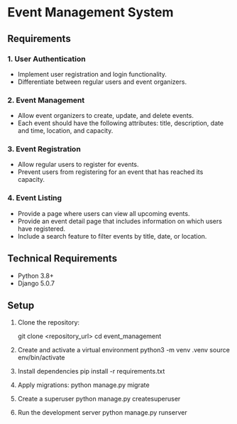 # Event Management System

## Requirements

### 1. User Authentication

- Implement user registration and login functionality.
- Differentiate between regular users and event organizers.

### 2. Event Management

- Allow event organizers to create, update, and delete events.
- Each event should have the following attributes: title, description, date and time, location, and capacity.

### 3. Event Registration

- Allow regular users to register for events.
- Prevent users from registering for an event that has reached its capacity.

### 4. Event Listing

- Provide a page where users can view all upcoming events.
- Provide an event detail page that includes information on which users have registered.
- Include a search feature to filter events by title, date, or location.

## Technical Requirements

- Python 3.8+
- Django 5.0.7

## Setup

1. Clone the repository:

   git clone <repository_url>
   cd event_management

2. Create and activate a virtual environment
   python3 -m venv .venv
   source env/bin/activate

3. Install dependencies
   pip install -r requirements.txt

4. Apply migrations:
   python manage.py migrate

5. Create a superuser
   python manage.py createsuperuser

6. Run the development server
   python manage.py runserver
